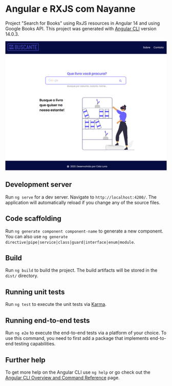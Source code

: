 # Angular e RXJS com Nayanne

Project "Search for Books" using RxJS resources in Angular 14 and using Google Books API. This project was generated with [Angular CLI](https://github.com/angular/angular-cli) version 14.0.3.

![Página Web com um campo de input para pesquisa de livros na API Google Books - Curso da Alura](https://github.com/cidaluna/angular-e-rxjs-com-nayanne/blob/lunabranch/src/assets/imagens/Projeto-Busca-Por-Livros-RxJS-e-Angular-Cida-Luna-2023-Alura-API-Google-Books.PNG)

## Development server

Run `ng serve` for a dev server. Navigate to `http://localhost:4200/`. The application will automatically reload if you change any of the source files.

## Code scaffolding

Run `ng generate component component-name` to generate a new component. You can also use `ng generate directive|pipe|service|class|guard|interface|enum|module`.

## Build

Run `ng build` to build the project. The build artifacts will be stored in the `dist/` directory.

## Running unit tests

Run `ng test` to execute the unit tests via [Karma](https://karma-runner.github.io).

## Running end-to-end tests

Run `ng e2e` to execute the end-to-end tests via a platform of your choice. To use this command, you need to first add a package that implements end-to-end testing capabilities.

## Further help

To get more help on the Angular CLI use `ng help` or go check out the [Angular CLI Overview and Command Reference](https://angular.io/cli) page.
